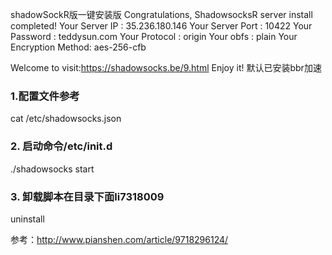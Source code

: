 shadowSockR版一键安装版
Congratulations, ShadowsocksR server install completed!
Your Server IP        :  35.236.180.146 
Your Server Port      :  10422 
Your Password         :  teddysun.com 
Your Protocol         :  origin 
Your obfs             :  plain 
Your Encryption Method:  aes-256-cfb 

Welcome to visit:https://shadowsocks.be/9.html
Enjoy it! 默认已安装bbr加速

### 1.配置文件参考

 cat /etc/shadowsocks.json
### 2. 启动命令/etc/init.d

./shadowsocks start

### 3. 卸载脚本在目录下面li7318009
uninstall


参考：http://www.pianshen.com/article/9718296124/
